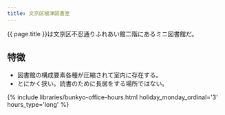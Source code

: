 ```yaml
---
title: 文京区根津図書室
---
```


{{ page.title }}は文京区不忍通りふれあい館二階にあるミニ図書館だ。

## 特徴

* 図書館の構成要素各種が圧縮されて室内に存在する。
* とにかく狭い。読書のために長居をする場所ではない。

{% include libraries/bunkyo-office-hours.html
    holiday_monday_ordinal='3'
    hours_type='long' %}
